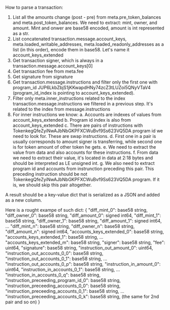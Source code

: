 How to parse a transaction:
1. List all the amounts change (post - pre) from meta.pre_token_balances and meta.post_token_balances. We need to extract: mint, owner, and amount. Mint and onwer are base58 encoded, amount is int represented as a str. 
2. List concatenated transaction.message.account_keys, meta.loaded_writable_addresses, meta.loaded_readonly_addresses as a list (in this order), encode them in base58. Let's name it account_keys_extended
3. Get transaction signer, which is always in a transaction.message.account_keys[0]
4. Get transaction fee from meta.fee
5. Get signature from signature
6. Get transaction.message.instructions and filter only the first one with program_id JUP6LkbZbjS1jKKwapdHNy74zcZ3tLUZoi5QNyVTaV4 (program_id_index is pointing to account_keys_extended).
7. Filter only meta.inner_instructions related to the index transaction.message.instructions we filtered in a previous step. It's related to the index from message.instructions
8. For inner instructions we know:
a. Accounts are indexes of values from account_keys_extended
b. Program id index is also from account_keys_extended
c. There are pairs of instructions with TokenkegQfeZyiNwAJbNbGKPFXCWuBvf9Ss623VQ5DA program id we need to look for. These are swap instructions.
d. First one in a pair is usually corresponds to amount signer is transferring, while second one is for token amount of other token he gets. 
e. We need to extract the value from data and also accounts for these instructions.
f. From data we need to extract their value, it's located in data at 2:18 bytes and should be interpreted as LE unsigned int.
g. We also need to extract program id and accounts from instrunction preceding this pair. This preceding instruction should be not TokenkegQfeZyiNwAJbNbGKPFXCWuBvf9Ss623VQ5DA program. If it is, we should skip this pair altogether.

A result should be a key-value dict that is serialized as a JSON and added as a new column.

Here is a rought exampe of such dict:
{
    "diff_mint_0": base58 string,
    "diff_owner_0": base58 string,
    "diff_amount_0": signed int64,
    "diff_mint_1": base58 string,
    "diff_owner_1": base58 string,
    "diff_amount_1": signed int64,
    ...
    "diff_mint_n": base58 string,
    "diff_owner_n": base58 string,
    "diff_amount_n": signed int64,
    "accounts_keys_extended_0": base58 string,
    "accounts_keys_extended_1": base58 string,
    ...
    "accounts_keys_extended_m": base58 string,
    "signer": base58 string,
    "fee": uint64,
    "signature": base58 string,
    "instruction_out_amount_0": uint64,
    "instruction_out_accounts_0_0": base58 string,
    "instruction_out_accounts_0_1": base58 string,
    ...
    "instruction_out_accounts_0_p": base58 string,
    "instruction_in_amount_0": uint64,
    "instruction_in_accounts_0_1": base58 string,
    ...
    "instruction_in_accounts_0_q": base58 string,
    "instruction_preceeding_program_id_0": base58 string,
    "instruction_preceeding_accounts_0_0": base58 string,
    "instruction_preceeding_accounts_0_1": base58 string,
    ...
    "instruction_preceeding_accounts_0_k": base58 string,
    (the same for 2nd pair and so on)
}
